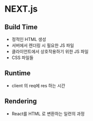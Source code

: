 # NEXT.js

## Build Time

- 정적인 HTML 생성
- 서버에서 렌더링 시 필요한 JS 파일
- 클라이언트에서 상호작용하기 위한 JS 파일
- CSS 파일들

## Runtime

- client 의 req에 res 하는 시간

## Rendering

- React를 HTML 로 변환하는 일련의 과정